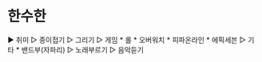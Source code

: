 # 한수한

▶ 취미  ▷ 종이접기  ▷ 그리기
  ▷ 게임
    * 롤
    * 오버워치
    * 피파온라인
    * 에픽세븐
  ▷ 기타
    * 밴드부(자파리)
  ▷ 노래부르기
  ▷ 음악듣기
  
